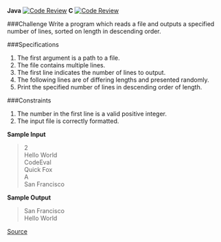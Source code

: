 **Java** [![Code Review](http://www.zomis.net/codereview/shield/?qid=131803)](http://codereview.stackexchange.com/q/131803/49181)
**C** [![Code Review](http://www.zomis.net/codereview/shield/?qid=131881)](http://codereview.stackexchange.com/q/131881/49181)

###Challenge
Write a program which reads a file and outputs a specified number of lines, sorted on length in descending order.

###Specifications
1. The first argument is a path to a file.   
2. The file contains multiple lines.
3. The first line indicates the number of lines to output.
4. The following lines are of differing lengths and presented randomly.
5. Print the specified number of lines in descending order of length.

###Constraints
1. The number in the first line is a valid positive integer.
2. The input file is correctly formatted.

**Sample Input**
>2  
Hello World  
CodeEval  
Quick Fox  
A  
San Francisco

**Sample Output**
>San Francisco  
Hello World

[Source](https://www.codeeval.com/open_challenges/2/)